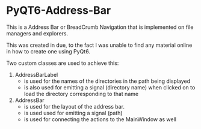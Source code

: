 # PyQT6-Address-Bar


This is a Address Bar or BreadCrumb Navigation that is implemented on file managers and explorers.

This was created in due, to the fact I was unable to find any material online in how to create one using PyQt6.

Two custom classes are used to achieve this:
  1. AddressBarLabel
      - is used for the names of the directories in the path being displayed
      - is also used for emitting a signal (directory name) when clicked on to load the directory corresponding to that name
  2. AddressBar
      - is used for the layout of the address bar.
      - is used used for emitting a signal (path)
      - is used for connecting the actions to the MainWindow as well 


